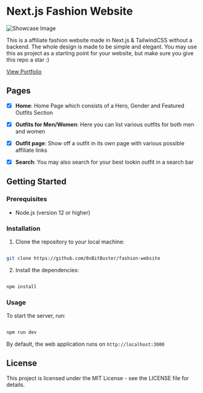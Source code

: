 
# Next.js Fashion Website

![Showcase Image](https://i.ibb.co/9sCRL1Q/Screenshot-1.png)

This is a affiliate fashion website made in Next.js & TailwindCSS without a backend. The whole design is made to be simple and elegant. You may use this as project as a starting point for your website, but make sure you give this repo a star :)

<a href="https://matchingfits.vercel.app">View Portfolio</a>


## Pages

-  [x]  **Home**: Home Page which consists of a Hero, Gender and Featured Outfits Section

-  [x]  **Outfits for Men/Women**: Here you can list various outfits for both men and women

-  [x]  **Outfit page**: Show off a outfit in its own page with various possible affiliate links

-  [x]  **Search**: You may also search for your best lookin outfit in a search bar


## Getting Started
### Prerequisites

- Node.js (version 12 or higher)
  
### Installation

1. Clone the repository to your local machine:

```bash

git clone https://github.com/0xBitBuster/fashion-website

```

2. Install the dependencies:
```bash

npm install

```

### Usage

To start the server, run:

```bash

npm run dev

```

By default, the web application runs on `http://localhost:3000`


## License

This project is licensed under the MIT License - see the LICENSE file for details.
